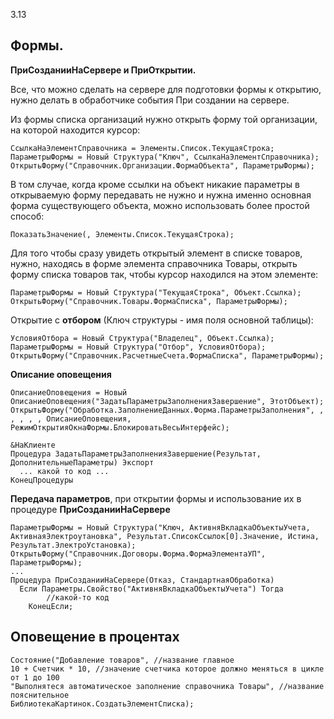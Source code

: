 3.13
## Формы. 

**ПриСозданииНаСервере и ПриОткрытии.**

Все, что можно сделать на сервере для подготовки формы к открытию, нужно делать в обработчике события При создании на сервере.

Из формы списка организаций нужно открыть форму той организации, на которой находится курсор:
```
СсылкаНаЭлементСправочника = Элементы.Список.ТекущаяСтрока;
ПараметрыФормы = Новый Структура("Ключ", СсылкаНаЭлементСправочника);
ОткрытьФорму("Справочник.Организации.ФормаОбъекта", ПараметрыФормы);
```

В том случае, когда кроме ссылки на объект никакие параметры в открываемую форму передавать не нужно и нужна именно основная форма существующего объекта, можно использовать более простой способ:
```
ПоказатьЗначение(, Элементы.Список.ТекущаяСтрока);
```

Для того чтобы сразу увидеть открытый элемент в списке товаров, нужно, находясь в форме элемента справочника Товары, открыть форму списка товаров так, чтобы курсор находился на этом элементе:
```
ПараметрыФормы = Новый Структура("ТекущаяСтрока", Объект.Ссылка);
ОткрытьФорму("Справочник.Товары.ФормаСписка", ПараметрыФормы);
```

Открытие с **отбором** (Ключ структуры - имя поля основной таблицы):
```
УсловияОтбора = Новый Структура("Владелец", Объект.Ссылка);
ПараметрыФормы = Новый Структура("Отбор", УсловияОтбора);
ОткрытьФорму("Справочник.РасчетныеСчета.ФормаСписка", ПараметрыФормы);
```

**Описание оповещения**
```
ОписаниеОповещения = Новый ОписаниеОповещения("ЗадатьПараметрыЗаполненияЗавершение", ЭтотОбъект);
ОткрытьФорму("Обработка.ЗаполнениеДанных.Форма.ПараметрыЗаполнения", , , , , , ОписаниеОповещения, РежимОткрытияОкнаФормы.БлокироватьВесьИнтерфейс);

&НаКлиенте
Процедура ЗадатьПараметрыЗаполненияЗавершение(Результат, ДополнительныеПараметры) Экспорт
  ... какой то код ... 
КонецПроцедуры
```

**Передача параметров**, при открытии формы и использование их в процедуре **ПриСозданииНаСервере**
```
ПараметрыФормы = Новый Структура("Ключ, АктивняВкладкаОбъектыУчета, АктивнаяЭлектроутановка", Результат.СписокСсылок[0].Значение, Истина, Результат.ЭлектроУстановка);
ОткрытьФорму("Справочник.Договоры.Форма.ФормаЭлементаУП", ПараметрыФормы);
...
Процедура ПриСозданииНаСервере(Отказ, СтандартнаяОбработка)
  Если Параметры.Свойство("АктивняВкладкаОбъектыУчета") Тогда
		//какой-то код
	КонецЕсли;
```

## Оповещение в процентах

```
Состояние("Добавление товаров", //название главное
10 + Счетчик * 10, //значение счетчика которое должно меняться в цикле от 1 до 100
"Выполнятеся автоматическое заполнение справочника Товары", //название пояснительное
БиблиотекаКартинок.СоздатьЭлементСписка);
```












